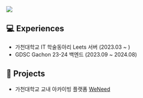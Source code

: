 <img src="https://capsule-render.vercel.app/api?type=waving&color=auto&height=300&section=header&text=Welcome!%20&fontSize=90" />

## 💻 Experiences
- 가천대학교 IT 학술동아리 Leets 서버 (2023.03 ~ )
- GDSC Gachon 23-24 백엔드 (2023.09 ~ 2024.08)

## 🤝 Projects
- 가천대학교 교내 아카이빙 플랫폼 [WeNeed](https://github.com/Leets-Official/WeNeed-BE)
